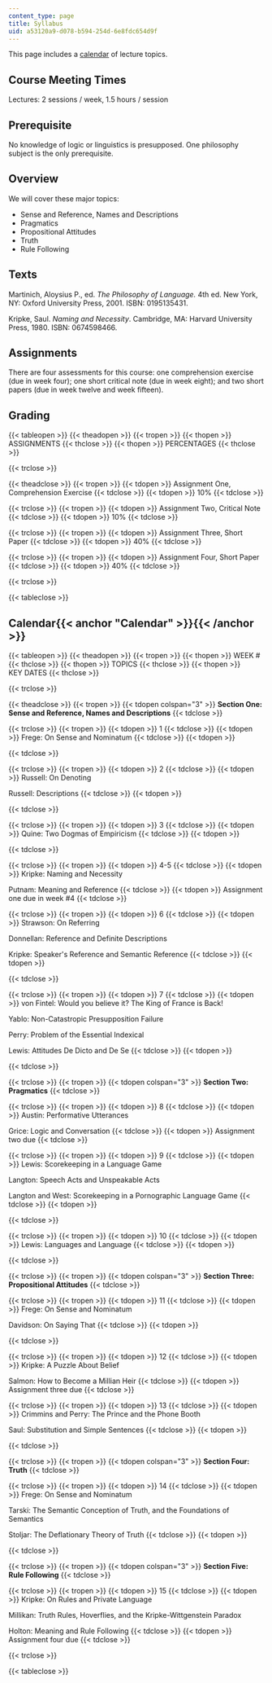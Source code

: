 ```yaml
---
content_type: page
title: Syllabus
uid: a53120a9-d078-b594-254d-6e8fdc654d9f
---
```


This page includes a [calendar](#Calendar) of lecture topics.

Course Meeting Times
--------------------

Lectures: 2 sessions / week, 1.5 hours / session

Prerequisite
------------

No knowledge of logic or linguistics is presupposed. One philosophy subject is the only prerequisite.

Overview
--------

We will cover these major topics:

*   Sense and Reference, Names and Descriptions
*   Pragmatics
*   Propositional Attitudes
*   Truth
*   Rule Following

Texts
-----

Martinich, Aloysius P., ed. _The Philosophy of Language._ 4th ed. New York, NY: Oxford University Press, 2001. ISBN: 0195135431.

Kripke, Saul. _Naming and Necessity_. Cambridge, MA: Harvard University Press, 1980. ISBN: 0674598466.

Assignments
-----------

There are four assessments for this course: one comprehension exercise (due in week four); one short critical note (due in week eight); and two short papers (due in week twelve and week fifteen).

Grading
-------

{{< tableopen >}}
{{< theadopen >}}
{{< tropen >}}
{{< thopen >}}
ASSIGNMENTS
{{< thclose >}}
{{< thopen >}}
PERCENTAGES
{{< thclose >}}

{{< trclose >}}

{{< theadclose >}}
{{< tropen >}}
{{< tdopen >}}
Assignment One, Comprehension Exercise
{{< tdclose >}}
{{< tdopen >}}
10%
{{< tdclose >}}

{{< trclose >}}
{{< tropen >}}
{{< tdopen >}}
Assignment Two, Critical Note
{{< tdclose >}}
{{< tdopen >}}
10%
{{< tdclose >}}

{{< trclose >}}
{{< tropen >}}
{{< tdopen >}}
Assignment Three, Short Paper
{{< tdclose >}}
{{< tdopen >}}
40%
{{< tdclose >}}

{{< trclose >}}
{{< tropen >}}
{{< tdopen >}}
Assignment Four, Short Paper
{{< tdclose >}}
{{< tdopen >}}
40%
{{< tdclose >}}

{{< trclose >}}

{{< tableclose >}}

Calendar{{< anchor "Calendar" >}}{{< /anchor >}}
------------------------------------------------

{{< tableopen >}}
{{< theadopen >}}
{{< tropen >}}
{{< thopen >}}
WEEK #
{{< thclose >}}
{{< thopen >}}
TOPICS
{{< thclose >}}
{{< thopen >}}
KEY DATES
{{< thclose >}}

{{< trclose >}}

{{< theadclose >}}
{{< tropen >}}
{{< tdopen colspan="3" >}}
**Section One: Sense and Reference, Names and Descriptions**
{{< tdclose >}}

{{< trclose >}}
{{< tropen >}}
{{< tdopen >}}
1
{{< tdclose >}}
{{< tdopen >}}
Frege: On Sense and Nominatum
{{< tdclose >}}
{{< tdopen >}}

{{< tdclose >}}

{{< trclose >}}
{{< tropen >}}
{{< tdopen >}}
2
{{< tdclose >}}
{{< tdopen >}}
Russell: On Denoting  
  
Russell: Descriptions
{{< tdclose >}}
{{< tdopen >}}

{{< tdclose >}}

{{< trclose >}}
{{< tropen >}}
{{< tdopen >}}
3
{{< tdclose >}}
{{< tdopen >}}
Quine: Two Dogmas of Empiricism
{{< tdclose >}}
{{< tdopen >}}

{{< tdclose >}}

{{< trclose >}}
{{< tropen >}}
{{< tdopen >}}
4-5
{{< tdclose >}}
{{< tdopen >}}
Kripke: Naming and Necessity  
  
Putnam: Meaning and Reference
{{< tdclose >}}
{{< tdopen >}}
Assignment one due in week #4
{{< tdclose >}}

{{< trclose >}}
{{< tropen >}}
{{< tdopen >}}
6
{{< tdclose >}}
{{< tdopen >}}
Strawson: On Referring  
  
Donnellan: Reference and Definite Descriptions  
  
Kripke: Speaker's Reference and Semantic Reference
{{< tdclose >}}
{{< tdopen >}}

{{< tdclose >}}

{{< trclose >}}
{{< tropen >}}
{{< tdopen >}}
7
{{< tdclose >}}
{{< tdopen >}}
von Fintel: Would you believe it? The King of France is Back!  
  
Yablo: Non-Catastropic Presupposition Failure  
  
Perry: Problem of the Essential Indexical  
  
Lewis: Attitudes De Dicto and De Se
{{< tdclose >}}
{{< tdopen >}}

{{< tdclose >}}

{{< trclose >}}
{{< tropen >}}
{{< tdopen colspan="3" >}}
**Section Two: Pragmatics**
{{< tdclose >}}

{{< trclose >}}
{{< tropen >}}
{{< tdopen >}}
8
{{< tdclose >}}
{{< tdopen >}}
Austin: Performative Utterances  
  
Grice: Logic and Conversation
{{< tdclose >}}
{{< tdopen >}}
Assignment two due
{{< tdclose >}}

{{< trclose >}}
{{< tropen >}}
{{< tdopen >}}
9
{{< tdclose >}}
{{< tdopen >}}
Lewis: Scorekeeping in a Language Game  
  
Langton: Speech Acts and Unspeakable Acts  
  
Langton and West: Scorekeeping in a Pornographic Language Game
{{< tdclose >}}
{{< tdopen >}}

{{< tdclose >}}

{{< trclose >}}
{{< tropen >}}
{{< tdopen >}}
10
{{< tdclose >}}
{{< tdopen >}}
Lewis: Languages and Language
{{< tdclose >}}
{{< tdopen >}}

{{< tdclose >}}

{{< trclose >}}
{{< tropen >}}
{{< tdopen colspan="3" >}}
**Section Three: Propositional Attitudes**
{{< tdclose >}}

{{< trclose >}}
{{< tropen >}}
{{< tdopen >}}
11
{{< tdclose >}}
{{< tdopen >}}
Frege: On Sense and Nominatum  
  
Davidson: On Saying That
{{< tdclose >}}
{{< tdopen >}}

{{< tdclose >}}

{{< trclose >}}
{{< tropen >}}
{{< tdopen >}}
12
{{< tdclose >}}
{{< tdopen >}}
Kripke: A Puzzle About Belief  
  
Salmon: How to Become a Millian Heir
{{< tdclose >}}
{{< tdopen >}}
Assignment three due
{{< tdclose >}}

{{< trclose >}}
{{< tropen >}}
{{< tdopen >}}
13
{{< tdclose >}}
{{< tdopen >}}
Crimmins and Perry: The Prince and the Phone Booth  
  
Saul: Substitution and Simple Sentences
{{< tdclose >}}
{{< tdopen >}}

{{< tdclose >}}

{{< trclose >}}
{{< tropen >}}
{{< tdopen colspan="3" >}}
**Section Four: Truth**
{{< tdclose >}}

{{< trclose >}}
{{< tropen >}}
{{< tdopen >}}
14
{{< tdclose >}}
{{< tdopen >}}
Frege: On Sense and Nominatum  
  
Tarski: The Semantic Conception of Truth, and the Foundations of Semantics  
  
Stoljar: The Deflationary Theory of Truth
{{< tdclose >}}
{{< tdopen >}}

{{< tdclose >}}

{{< trclose >}}
{{< tropen >}}
{{< tdopen colspan="3" >}}
**Section Five: Rule Following**
{{< tdclose >}}

{{< trclose >}}
{{< tropen >}}
{{< tdopen >}}
15
{{< tdclose >}}
{{< tdopen >}}
Kripke: On Rules and Private Language  
  
Millikan: Truth Rules, Hoverflies, and the Kripke-Wittgenstein Paradox  
  
Holton: Meaning and Rule Following
{{< tdclose >}}
{{< tdopen >}}
Assignment four due
{{< tdclose >}}

{{< trclose >}}

{{< tableclose >}}